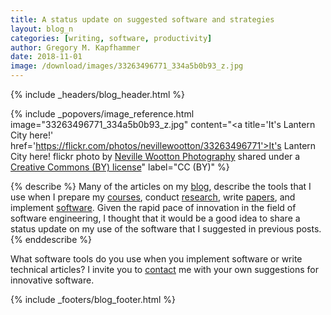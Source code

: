 ```yaml
---
title: A status update on suggested software and strategies
layout: blog_n
categories: [writing, software, productivity]
author: Gregory M. Kapfhammer
date: 2018-11-01
image: /download/images/33263496771_334a5b0b93_z.jpg
---
```


{% include _headers/blog_header.html %}

<!-- Include header image -->
{% include _popovers/image_reference.html image="33263496771_334a5b0b93_z.jpg" content="<a title='It's Lantern City here!' href='https://flickr.com/photos/nevillewootton/33263496771'>It's Lantern City here!</a> flickr photo by <a href='https://flickr.com/people/nevillewootton'>Neville Wootton Photography</a> shared under a <a href='https://creativecommons.org/licenses/by/2.0/'>Creative Commons (BY) license</a>" label="CC (BY)" %}

{% describe %}
Many of the articles on my [blog]({{site.baseurl}}blog/), describe the tools
that I use when I prepare my [courses]({{site.baseurl}}teaching/), conduct
[research]({{site.baseurl}}research/), write
[papers]({{site.baseurl}}research/papers/), and implement
[software]({{site.baseurl}}software/). Given the rapid pace of innovation in the
field of software engineering, I thought that it would be a good idea to share a
status update on my use of the software that I suggested in previous posts.
{% enddescribe %}


What software tools do you use when you implement software or write technical
articles? I invite you to [contact]({{site.baseurl}}contact/) me with your own
suggestions for innovative software.

{% include _footers/blog_footer.html %}
